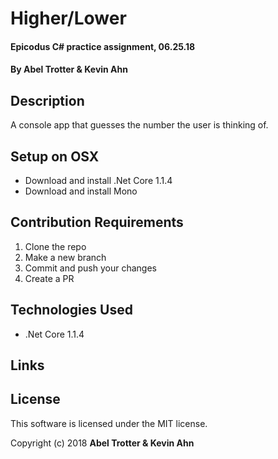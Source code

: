 # Higher/Lower

#### Epicodus C# practice assignment, 06.25.18

#### By Abel Trotter & Kevin Ahn

## Description

A console app that guesses the number the user is thinking of.

## Setup on OSX

* Download and install .Net Core 1.1.4 
* Download and install Mono

## Contribution Requirements

1. Clone the repo
1. Make a new branch
1. Commit and push your changes
1. Create a PR

## Technologies Used

* .Net Core 1.1.4

## Links


## License

This software is licensed under the MIT license.

Copyright (c) 2018 **Abel Trotter & Kevin Ahn**
